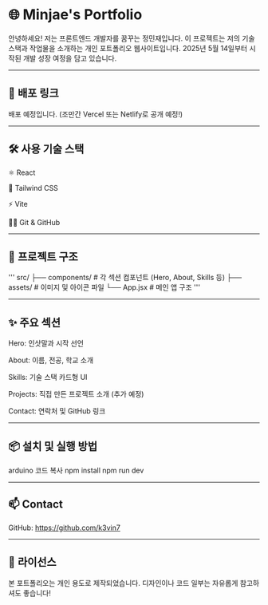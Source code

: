 # 🌐 Minjae's Portfolio
안녕하세요! 저는 프론트엔드 개발자를 꿈꾸는 정민재입니다.
이 프로젝트는 저의 기술 스택과 작업물을 소개하는 개인 포트폴리오 웹사이트입니다.
2025년 5월 14일부터 시작된 개발 성장 여정을 담고 있습니다.

---

## 🔗 배포 링크
배포 예정입니다. (조만간 Vercel 또는 Netlify로 공개 예정!)

---

## 🛠️ 사용 기술 스택
⚛️ React

🎨 Tailwind CSS

⚡ Vite

🧑‍💻 Git & GitHub

---

## 📁 프로젝트 구조

'''
src/
├── components/      # 각 섹션 컴포넌트 (Hero, About, Skills 등)
├── assets/          # 이미지 및 아이콘 파일
└── App.jsx          # 메인 앱 구조
'''

---

## ✨ 주요 섹션
Hero: 인삿말과 시작 선언

About: 이름, 전공, 학교 소개

Skills: 기술 스택 카드형 UI

Projects: 직접 만든 프로젝트 소개 (추가 예정)

Contact: 연락처 및 GitHub 링크

---

## 📦 설치 및 실행 방법
arduino
코드 복사
npm install
npm run dev

---

## 📫 Contact
GitHub: https://github.com/k3vin7

---

## 📝 라이선스
본 포트폴리오는 개인 용도로 제작되었습니다.
디자인이나 코드 일부는 자유롭게 참고하셔도 좋습니다!